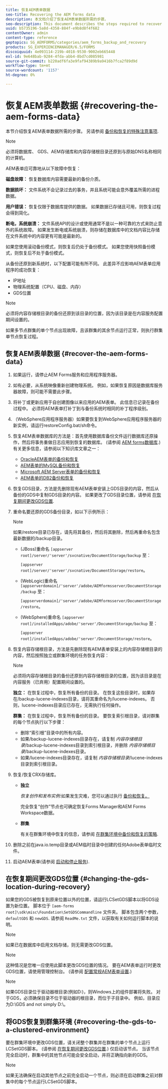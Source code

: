 ```yaml
---
title: 恢复AEM表单数据
seo-title: Recovering the AEM forms data
description: 本文档介绍了恢复AEM表单数据所需的步骤。
seo-description: This document describes the steps required to recover the AEM forms data.
uuid: b5735196-5a8d-4358-884f-e9b8d8f4f682
contentOwner: admin
content-type: reference
geptopics: SG_AEMFORMS/categories/aem_forms_backup_and_recovery
products: SG_EXPERIENCEMANAGER/6.5/FORMS
discoiquuid: 4e093114-219b-4018-9530-9002eb665448
exl-id: 9e648bab-9284-4fda-abb4-8bd7cd085981
source-git-commit: b220adf6fa3e9faf94389b9a9416b7fca2f89d9d
workflow-type: tm+mt
source-wordcount: '1157'
ht-degree: 0%

---
```


# 恢复AEM表单数据 {#recovering-the-aem-forms-data}

本节介绍恢复AEM表单数据所需的步骤。 另请参阅 [备份和恢复的特殊注意事项](/help/forms/using/admin-help/backup-recovery-strategy-aem-forms.md#special-considerations-for-backup-and-recovery).

>[!NOTE]
>
>必须将数据库、 GDS、AEM存储库和内容存储根目录还原到与原始DNS名称相同的计算机。

AEM表单应可靠地从以下故障中恢复：

**磁盘故障：** 恢复数据库内容需要最新的备份介质。

**数据损坏：** 文件系统不会记录过去的事务，并且系统可能会意外覆盖所需的进程数据。

**用户错误：** 恢复仅限于数据库提供的数据。 如果数据已存储且可用，则恢复过程会得到简化。

**断电，系统崩溃：** 文件系统API的设计或使用通常不是以一种可靠的方式来防止意外的系统故障。 如果发生断电或系统崩溃，则存储在数据库中的文档内容比存储在文件系统中的内容更有可能是最新的。

如果您使用滚动备份模式，则恢复后仍处于备份模式。 如果您使用快照备份模式，则恢复后不处于备份模式。

从备份还原到新系统时，以下配置可能有所不同。 此差异不应影响AEM表单应用程序的成功恢复：

* IP地址
* 物理系统配置（CPU、磁盘、内存）
* GDS位置

>[!NOTE]
>
>必须将内容存储根目录的备份还原到该目录的位置，因为该目录是在内容服务配置期间设置的。

如果多节点群集的单个节点出现故障，且该群集的其余节点运行正常，则执行群集单节点恢复过程。

## 恢复AEM表单数据 {#recover-the-aem-forms-data}

1. 如果运行，请停止AEM Forms服务和应用程序服务器。
1. 如有必要，从系统映像重新创建物理系统。 例如，如果恢复原因是数据库服务器故障，则可能不需要此步骤。
1. 将补丁或更新应用于自创建图像以来应用的AEM表单。 此信息已记录在备份过程中。 必须将AEM表单打补丁到与备份系统时相同的补丁程序级别。
1. （WebSphere应用程序服务器）如果要恢复到WebSphere应用程序服务器的新实例，请运行restoreConfig.bat/sh命令。
1. 恢复AEM表单数据库的方法是：首先使用数据库备份文件运行数据库还原操作，然后将事务重做日志应用到恢复的数据库。 (请参阅 [AEM forms数据库](/help/forms/using/admin-help/files-back-recover.md#aem-forms-database).) 有关更多信息，请参阅以下知识库文章之一：

   * [OracleAEM表单的备份和恢复](https://www.adobe.com/go/kb403624)
   * [AEM表单的MySQL备份和恢复](https://www.adobe.com/go/kb403625)
   * [Microsoft AEM Server表单的备份和恢复](https://www.adobe.com/go/kb403623)
   * [AEM表单的DB2备份和恢复](https://www.adobe.com/go/kb403626)

1. 恢复GDS目录，方法是先删除现有AEM表单安装上GDS目录的内容，然后从备份的GDS中复制GDS目录的内容。 如果更改了GDS目录位置，请参阅 [在恢复期间更改GDS位置](recovering-aem-forms-data.md#changing-the-gds-location-during-recovery).
1. 重命名要还原的GDS备份目录，如以下示例所示：

   >[!NOTE]
   >
   >如果/restore目录已存在，请先将其备份，然后将其删除，然后再重命名包含最新数据的/backup目录。

   * (JBoss)重命名 `[appserver root]/server/'server'/svcnative/DocumentStorage/backup` 至：

      `[appserver root]/server/'server'/svcnative/DocumentStorage/restore`。

   * (WebLogic)重命名 `[appserverdomain]/'server'/adobe/AEMformsserver/DocumentStorage/backup` 至：

      `[appserverdomain]/'server'/adobe/AEMformsserver/DocumentStorage/restore`。

   * (WebSphere)重命名 `[appserver root]/installedApps/adobe/'server'/DocumentStorage/backup` 至：

      `[appserver root]/installedApps/adobe/'server'/DocumentStorage/restore`。

1. 恢复内容存储根目录，方法是先删除现有AEM表单安装上的内容存储根目录的内容，然后按照独立或群集环境的任务恢复内容：

   >[!NOTE]
   >
   >必须将内容存储根目录的备份还原到内容存储根目录的位置，因为该目录是在内容服务（已弃用）配置期间设置的。

   **独立：** 在恢复过程中，恢复所有备份的目录。 在恢复这些目录时，如果存在/backup-lucene-indexes目录，请将其重命名为/lucene-indexes。 否则，lucene-indexes目录应已存在，无需执行任何操作。

   **群集：** 在恢复过程中，恢复所有备份的目录。 要恢复索引根目录，请对群集的每个节点执行以下步骤：

   * 删除“索引根”目录中的所有内容。
   * 如果/backup-lucene-indexes目录存在，请复制 *内容存储根目录*/backup-lucene-indexes目录到索引根目录，并删除 *内容存储根目录*/backup-lucene-indexes目录。
   * 如果/lucene-indexes目录存在，请复制 *内容存储根目录*/lucene-indexes目录到索引根目录。

1. 恢复/恢复CRX存储库。

   * **独立**

      *恢复创作和发布实例*:如果发生灾难，您可以通过执行 [备份和恢复。](https://docs.adobe.com/docs/en/crx/current/administering/backup_and_restore.html)

      完全恢复“创作”节点也可确定恢复Forms Manager和AEM Forms Workspace数据。

   * **群集**

      有关在群集环境中恢复的信息，请参阅 [在群集环境中备份和恢复的策略](/help/forms/using/admin-help/strategy-backup-restore-clustered-environment.md#strategy-for-backup-and-restore-in-a-clustered-environment).

1. 删除之前在java.io.temp目录或AEM临时目录中创建的任何Adobe表单临时文件。
1. 启动AEM表单(请参阅 [启动和停止服务](/help/forms/using/admin-help/starting-stopping-services.md#starting-and-stopping-services))<!-- BROKEN LINK and the application server(s) (see [Maintaining the Application Server](/help/forms/using/admin-help/topics/maintaining-the-application-server.md))-->.

## 在恢复期间更改GDS位置 {#changing-the-gds-location-during-recovery}

如果您的GDS被恢复到原来位置以外的位置，请运行LCSetGDS脚本以将GDS设置为新位置。 脚本位于 `[aem-forms root]\sdk\misc\Foundation\SetGDSCommandline` 文件夹。 脚本包含两个参数， `defaultGDS` 和 `newGDS`. 请参阅 `ReadMe.txt` 文件，以获取有关如何运行脚本的说明。

>[!NOTE]
>
>如果已在数据库中启用文档存储，则无需更改GDS位置。

>[!NOTE]
>
>这种情况是您唯一应使用此脚本更改GDS位置的情况。 要在AEM表单运行时更改GDS位置，请使用管理控制台。 (请参阅 [配置常规AEM表单设置](/help/forms/using/admin-help/configure-general-aem-forms-settings.md#configure-general-aem-forms-settings).)

>[!NOTE]
>
>如果GDS目录位于驱动器根目录(例如D:\)，则Windows上的组件部署将失败。 对于GDS，必须确保目录不位于驱动器的根目录，而位于子目录中。 例如，目录应为D:\GDS and not simply D:\。

## 将GDS恢复到群集环境 {#recovering-the-gds-to-a-clustered-environment}

要在群集环境中更改GDS位置，请关闭整个群集并在群集的单个节点上运行LCSetGDS脚本。 (请参阅 [在恢复期间更改GDS位置](recovering-aem-forms-data.md#changing-the-gds-location-during-recovery).) 仅启动该节点。 当该节点完全启动时，群集中的其他节点可能会安全启动，并将正确指向新的GDS。

>[!NOTE]
>
>如果无法确保在启动其他节点之前完全启动一个节点，则必须在启动群集之前对群集中的每个节点运行LCSetGDS脚本。
